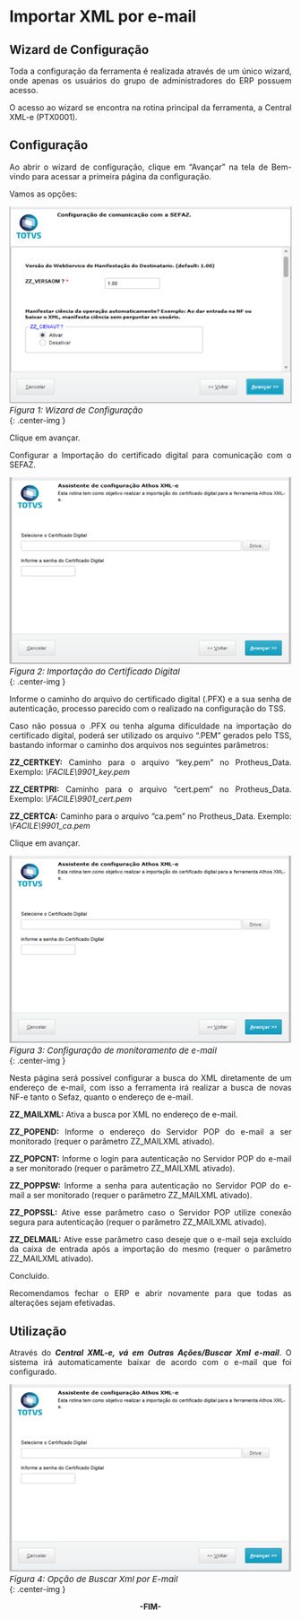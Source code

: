 <style>
    p{
        text-align: justify;
    }
    #format{
        font-style: italic; 
        font-size: 15px;
    }
</style>

# Importar XML por e-mail

## Wizard de Configuração

Toda a configuração da ferramenta é realizada através de um único wizard, onde apenas os usuários do grupo de administradores do ERP possuem acesso.

O acesso ao wizard se encontra na rotina principal da ferramenta, a Central XML-e (PTX0001).

## Configuração

Ao abrir o wizard de configuração, clique em “Avançar” na tela de Bem-vindo para acessar a primeira página da configuração.

Vamos as opções:

![Figura 1: Wizard de Configuração](../../assets/xml-email/wizard-config.png "Wizard de Configuração")
<br><span id="format">Figura 1: Wizard de Configuração</span><br>{: .center-img }

Clique em avançar.

Configurar a Importação do certificado digital para comunicação com o SEFAZ.

![Figura 2: Importação do Certificado Digital](../../assets/xml-email/import-cd.png "Importação do Certificado Digital")
<br><span id="format">Figura 2: Importação do Certificado Digital</span><br>{: .center-img }

Informe o caminho do arquivo do certificado digital (.PFX) e a sua senha de autenticação, processo parecido com o realizado na configuração do TSS.

Caso não possua o .PFX ou tenha alguma dificuldade na importação do certificado digital, poderá ser utilizado os arquivo “.PEM” gerados pelo TSS, bastando informar o caminho dos arquivos nos seguintes parâmetros:

**ZZ_CERTKEY:** Caminho para o arquivo “key.pem” no Protheus_Data.
	Exemplo: *\FACILE\9901_key.pem*
                                                                     
**ZZ_CERTPRI:** Caminho para o arquivo “cert.pem” no Protheus_Data.
	Exemplo: *\FACILE\9901_cert.pem*

**ZZ_CERTCA:** Caminho para o arquivo “ca.pem” no Protheus_Data.
	Exemplo: *\FACILE\9901_ca.pem*

Clique em avançar.

![Figura 3: Configuração de monitoramento de e-mail](../../assets/xml-email/import-cd.png "Configuração de monitoramento de e-mail")
<br><span id="format">Figura 3: Configuração de monitoramento de e-mail</span><br>{: .center-img }

Nesta página será possível configurar a busca do XML diretamente de um endereço de e-mail, com isso a ferramenta irá realizar a busca de novas NF-e tanto o Sefaz, quanto o endereço de e-mail.

**ZZ_MAILXML:** Ativa a busca por XML no endereço de e-mail.

**ZZ_POPEND:** Informe o endereço do Servidor POP do e-mail a ser monitorado (requer o parâmetro ZZ_MAILXML ativado).

**ZZ_POPCNT:** Informe o login para autenticação no Servidor POP do e-mail a ser monitorado (requer o parâmetro ZZ_MAILXML ativado).

**ZZ_POPPSW:** Informe a senha para autenticação no Servidor POP do e-mail a ser monitorado (requer o parâmetro ZZ_MAILXML ativado).

**ZZ_POPSSL:** Ative esse parâmetro caso o Servidor POP utilize conexão segura para autenticação (requer o parâmetro ZZ_MAILXML ativado).

**ZZ_DELMAIL:** Ative esse parâmetro caso deseje que o e-mail seja excluído da caixa de entrada após a importação do mesmo (requer o parâmetro ZZ_MAILXML ativado).

Concluído.

Recomendamos fechar o ERP e abrir novamente para que todas as alterações sejam efetivadas.

## Utilização

Através do ***Central XML-e, vá em Outras Ações/Buscar Xml e-mail***. O sistema irá automaticamente baixar de acordo com o e-mail que foi configurado.

![Figura 4: Opção de Buscar Xml por E-mail](../../assets/xml-email/import-cd.png "Opção de Buscar Xml por E-mail")
<br><span id="format">Figura 4: Opção de Buscar Xml por E-mail</span><br>{: .center-img }

<div style="text-align: center; font-weight: bold;">-FIM-</div>